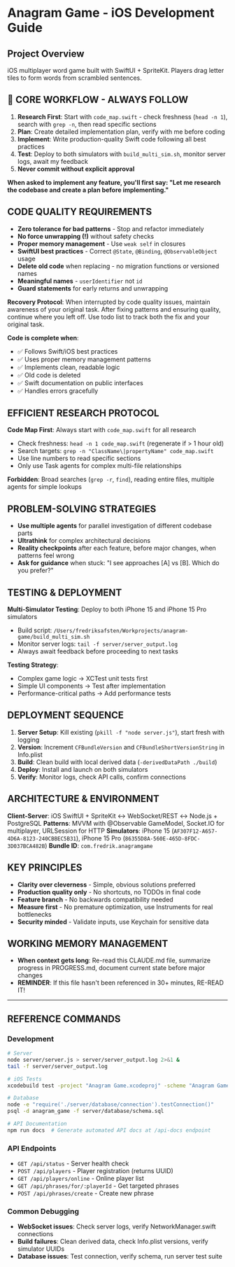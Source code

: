 # Anagram Game - iOS Development Guide

## Project Overview
iOS multiplayer word game built with SwiftUI + SpriteKit. Players drag letter tiles to form words from scrambled sentences.

## 🚨 CORE WORKFLOW - ALWAYS FOLLOW
1. **Research First**: Start with `code_map.swift` - check freshness (`head -n 1`), search with `grep -n`, then read specific sections
2. **Plan**: Create detailed implementation plan, verify with me before coding
3. **Implement**: Write production-quality Swift code following all best practices
4. **Test**: Deploy to both simulators with `build_multi_sim.sh`, monitor server logs, await my feedback
5. **Never commit without explicit approval**

**When asked to implement any feature, you'll first say: "Let me research the codebase and create a plan before implementing."**

## CODE QUALITY REQUIREMENTS
- **Zero tolerance for bad patterns** - Stop and refactor immediately
- **No force unwrapping (!)** without safety checks
- **Proper memory management** - Use `weak self` in closures
- **SwiftUI best practices** - Correct `@State`, `@Binding`, `@ObservableObject` usage
- **Delete old code** when replacing - no migration functions or versioned names
- **Meaningful names** - `userIdentifier` not `id`
- **Guard statements** for early returns and unwrapping

**Recovery Protocol**: When interrupted by code quality issues, maintain awareness of your original task. After fixing patterns and ensuring quality, continue where you left off. Use todo list to track both the fix and your original task.

**Code is complete when**:
- ✅ Follows Swift/iOS best practices
- ✅ Uses proper memory management patterns
- ✅ Implements clean, readable logic
- ✅ Old code is deleted
- ✅ Swift documentation on public interfaces
- ✅ Handles errors gracefully

## EFFICIENT RESEARCH PROTOCOL
**Code Map First**: Always start with `code_map.swift` for all research
- Check freshness: `head -n 1 code_map.swift` (regenerate if > 1 hour old)
- Search targets: `grep -n "ClassName\|propertyName" code_map.swift`
- Use line numbers to read specific sections
- Only use Task agents for complex multi-file relationships

**Forbidden**: Broad searches (`grep -r`, `find`), reading entire files, multiple agents for simple lookups

## PROBLEM-SOLVING STRATEGIES
- **Use multiple agents** for parallel investigation of different codebase parts
- **Ultrathink** for complex architectural decisions
- **Reality checkpoints** after each feature, before major changes, when patterns feel wrong
- **Ask for guidance** when stuck: "I see approaches [A] vs [B]. Which do you prefer?"

## TESTING & DEPLOYMENT
**Multi-Simulator Testing**: Deploy to both iPhone 15 and iPhone 15 Pro simulators
- Build script: `/Users/fredriksafsten/Workprojects/anagram-game/build_multi_sim.sh`
- Monitor server logs: `tail -f server/server_output.log`
- Always await feedback before proceeding to next tasks

**Testing Strategy**:
- Complex game logic → XCTest unit tests first
- Simple UI components → Test after implementation
- Performance-critical paths → Add performance tests

## DEPLOYMENT SEQUENCE
1. **Server Setup**: Kill existing (`pkill -f "node server.js"`), start fresh with logging
2. **Version**: Increment `CFBundleVersion` and `CFBundleShortVersionString` in Info.plist
3. **Build**: Clean build with local derived data (`-derivedDataPath ./build`)
4. **Deploy**: Install and launch on both simulators
5. **Verify**: Monitor logs, check API calls, confirm connections

## ARCHITECTURE & ENVIRONMENT
**Client-Server**: iOS SwiftUI + SpriteKit ↔ WebSocket/REST ↔ Node.js + PostgreSQL
**Patterns**: MVVM with @Observable GameModel, Socket.IO for multiplayer, URLSession for HTTP
**Simulators**: iPhone 15 (`AF307F12-A657-4D6A-8123-240CBBEC5B31`), iPhone 15 Pro (`86355D8A-560E-465D-8FDC-3D037BCA482B`)
**Bundle ID**: `com.fredrik.anagramgame`

## KEY PRINCIPLES
- **Clarity over cleverness** - Simple, obvious solutions preferred
- **Production quality only** - No shortcuts, no TODOs in final code
- **Feature branch** - No backwards compatibility needed
- **Measure first** - No premature optimization, use Instruments for real bottlenecks
- **Security minded** - Validate inputs, use Keychain for sensitive data

## WORKING MEMORY MANAGEMENT
- **When context gets long**: Re-read this CLAUDE.md file, summarize progress in PROGRESS.md, document current state before major changes
- **REMINDER**: If this file hasn't been referenced in 30+ minutes, RE-READ IT!

---

## REFERENCE COMMANDS

### Development
```bash
# Server
node server/server.js > server/server_output.log 2>&1 &
tail -f server/server_output.log

# iOS Tests
xcodebuild test -project "Anagram Game.xcodeproj" -scheme "Anagram Game" -destination 'platform=iOS Simulator,name=iPhone 15'

# Database
node -e "require('./server/database/connection').testConnection()"
psql -d anagram_game -f server/database/schema.sql

# API Documentation
npm run docs  # Generate automated API docs at /api-docs endpoint
```

### API Endpoints
- `GET /api/status` - Server health check
- `POST /api/players` - Player registration (returns UUID)
- `GET /api/players/online` - Online player list
- `GET /api/phrases/for/:playerId` - Get targeted phrases
- `POST /api/phrases/create` - Create new phrase

### Common Debugging
- **WebSocket issues**: Check server logs, verify NetworkManager.swift connections
- **Build failures**: Clean derived data, check Info.plist versions, verify simulator UUIDs
- **Database issues**: Test connection, verify schema, run server test suite